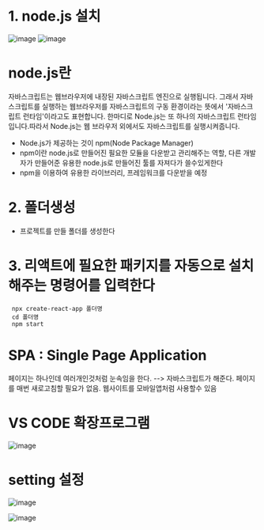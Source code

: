 # 1. node.js 설치
![image](https://github.com/understanding963852/react_basic/assets/60366769/03cd8db5-ca60-438e-b3f3-98e1ed71e6e7)
![image](https://github.com/understanding963852/react_basic/assets/60366769/e125ddfc-4dbf-4625-8a07-abbf78df0c51)

# node.js란
 자바스크립트는 웹브라우저에 내장된 자바스크립트 엔진으로 실행됩니다. 그래서 자바스크립트를 실행하는 웹브라우저를 자바스크립트의 구동 환경이라는 뜻에서 '자바스크립트 런타임'이라고도 표현합니다.
 한마디로 Node.js는 또 하나의 자바스크립트 런타임입니다.따라서 Node.js는 웹 브라우저 외에서도 자바스크립트를 실행시켜줍니다.
 
 * Node.js가 제공하는 것이 npm(Node Package Manager)
 * npm이란 node.js로 만들어진 필요한 모듈을 다운받고 관리해주는 역할, 다른 개발자가 만들어준 유용한 node.js로 만들어진 툴를 자져다가 쓸수있게한다
 * npm을 이용하여 유용한 라이브러리, 프레임워크를 다운받을 예정

# 2. 폴더생성
   * 프로젝트를 만들 폴더를 생성한다
# 3. 리액트에 필요한 패키지를 자동으로 설치해주는 명령어를 입력한다

     npx create-react-app 폴더명
     cd 폴더명
     npm start

# SPA : Single Page Application
   페이지는 하나인데 여러개인것처럼 눈속임을 한다. 
   --> 자바스크립트가 해준다. 페이지를 매번 새로고침할 필요가 없음.
   웹사이트를 모바일앱처럼 사용할수 있음
   
   
 # VS CODE 확장프로그램
 ![image](https://github.com/understanding963852/react_basic/assets/60366769/63a1ec1a-dcbb-41cb-9b9c-b86417a06bcd)
 
 # setting 설정
![image](https://github.com/understanding963852/react_basic/assets/60366769/f3dae719-e5c3-4996-925b-ddabeb14cdc5)

![image](https://github.com/understanding963852/react_basic/assets/60366769/81ff8537-4068-48ee-8bf0-f3161844c6d4)





